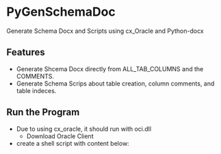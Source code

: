 # PyGenSchemaDoc
Generate Schema Docx and Scripts using cx_Oracle and Python-docx

## Features
- Generate Shcema Docx directly from ALL_TAB_COLUMNS and the COMMENTS.
- Generate Schema Scrips about table creation, column comments, and table indeces.

  
## Run the Program
- Due to using cx_oracle, it should run with oci.dll
    - Download Oracle Client
- create a shell script with content below:
